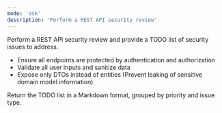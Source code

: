 ```yaml
---
mode: 'ask'
description: 'Perform a REST API security review'
---
```

Perform a REST API security review and provide a TODO list of security issues to address.

* Ensure all endpoints are protected by authentication and authorization
* Validate all user inputs and sanitize data
* Expose only DTOs instead of entities (Prevent leaking of sensitive domain model information)

Return the TODO list in a Markdown format, grouped by priority and issue type.